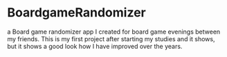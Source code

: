 # BoardgameRandomizer
a Board game randomizer app I created for board game evenings between my friends.
This is my first project after starting my studies and it shows, but it shows a good look how I have improved over the years.
